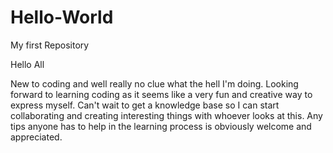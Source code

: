# Hello-World
My first Repository

Hello All

New to coding and well really no clue what the hell I'm doing.
Looking forward to learning coding as it seems like a very fun and creative way to express myself.
Can't wait to get a knowledge base so I can start collaborating and creating interesting things with whoever looks at this.
Any tips anyone has to help in the learning process is obviously welcome and appreciated.
